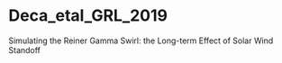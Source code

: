 # Deca_etal_GRL_2019
Simulating the Reiner Gamma Swirl: the Long-term Effect of Solar Wind Standoff
